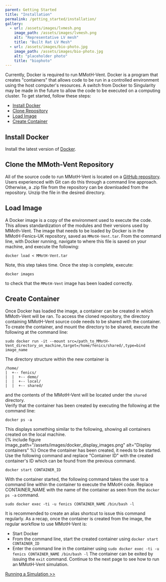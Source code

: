 ```yaml
---
parent: Getting Started
title: "Installation"
permalink: /getting_started/installation/
gallery:
  - url: /assets/images/lvmesh.png
    image_path: /assets/images/lvmesh.png
    alt: "Representative LV mesh"
    title: "Built Rat LV Mesh"
  - url: /assets/images/bio-photo.jpg
    image_path: /assets/images/bio-photo.jpg
    alt: "placeholder photo"
    title: "biophoto"
---
```


Currently, Docker is required to run MMotH-Vent. Docker is a program that creates "containers" that allows code to be run in a controlled environment using the host computer's resources. A switch from Docker to Singularity may be made in the future to allow the code to be executed on a computing cluster. To get started, follow these steps:  
  * [Install Docker](#install-docker)
  * [Clone Repository](#clone-the-mmoth-fenics-uk-repository)
  * [Load Image](#load-image)
  * [Create Container](#create-container)

## Install Docker
Install the latest version of [Docker](http://www.docker.com).

## Clone the MMoth-Vent Repository
All of the source code to run MMotH-Vent is located on a [GitHub repository](https://github.com/mmoth-kurtis/MMotH-Fenics-UK.git). Users experienced with Git can do this through a command line approach. Otherwise, a .zip file from the repository can be downloaded from the repository. Unzip the file in the desired directory.

## Load Image  
A Docker image is a copy of the environment used to execute the code. This allows standardization of the modules and their versions used by MMoth-Vent. The image that needs to be loaded by Docker is in the MMotH-Fenics-UK repository, saved as ```MMotH-Vent.tar```. From the command line, with Docker running, navigate to where this file is saved on your machine, and execute the following:  
```
docker load < MMotH-Vent.tar
```
Note, this step takes time. Once the step is complete, execute:
```
docker images
```
to check that the ```MMotH-Vent``` image has been loaded correctly.


## Create Container
Once Docker has loaded the image, a container can be created in which MMoth-Vent will be ran. To access the cloned repository, the directory containing MMotH-Vent source code needs to be shared with the container. To create the container, and mount the directory to be shared, execute the following at the command line:  
```
sudo docker run -it --mount src=/path_to_MMotH-Vent_directory_on_machine,target=/home/fenics/shared/,type=bind image_name
```
The directory structure within the new container is  
```
/home/  
|  +-- fenics/  
|  |  +-- demo/  
|  |  +-- local/  
|  |  +-- shared/  
```
and the contents of the MMotH-Vent will be located under the ```shared``` directory.  
Verify that the container has been created by executing the following at the command line:
```
docker ps -a
```
This displays something similar to the following, showing all containers created on the local machine.   
{% include figure image_path="/assets/images/docker_display_images.png" alt="Display containers" %}
Once the container has been created, it needs to be started. Use the following command and replace "Container ID" with the created container's ID which can be found from the previous command.
```
docker start CONTAINER_ID
```
With the container started, the following command takes the user to a command line within the container to execute the MMotH code. Replace CONTAINER_NAME with the name of the container as seen from the ```docker ps -a``` command.
```
sudo docker exec -ti -u fenics CONTAINER_NAME /bin/bash -l
```
It is recommended to create an alias shortcut to issue this command regularly. As a recap, once the container is created from the image, the regular workflow to use MMotH-Vent is:
* Start Docker
* From the command line, start the created container using ```docker start CONTAINER_ID```
* Enter the command line in the container using ```sudo docker exec -ti -u fenics CONTAINER_NAME /bin/bash -l```
The container can be exited by issuing the ```exit``` command. Continue to the next page to see how to run an MMotH-Vent simulation.

<a href="/mmoth-vent/getting_started/running_demo/" class="btn btn--primary">Running a Simulation >></a>
